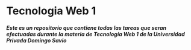 # Tecnologia Web 1
##### Este es un repositorio que contiene todas las tareas que seran efectuadas durante la materia de Tecnologia Web 1 de la Universidad Privada Domingo Savio
